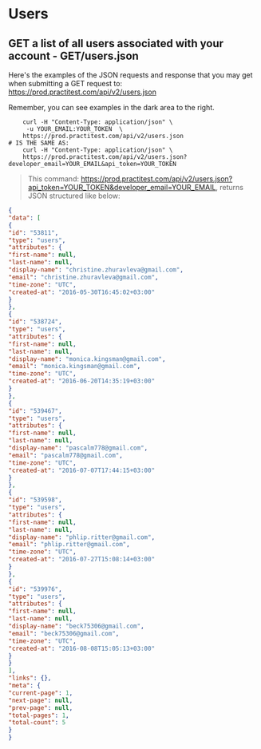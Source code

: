 # Users

## GET a list of all users associated with your account - GET/users.json

Here's the examples of the JSON requests and response that you may get when submitting a GET request to: https://prod.practitest.com/api/v2/users.json

Remember, you can see examples in the dark area to the right.

```shell
    curl -H "Content-Type: application/json" \
     -u YOUR_EMAIL:YOUR_TOKEN  \
    https://prod.practitest.com/api/v2/users.json
# IS THE SAME AS:
    curl -H "Content-Type: application/json" \
    https://prod.practitest.com/api/v2/users.json?developer_email=YOUR_EMAIL&api_token=YOUR_TOKEN
```

> This command: https://prod.practitest.com/api/v2/users.json?api_token=YOUR_TOKEN&developer_email=YOUR_EMAIL, returns JSON structured like below:


```json
{
"data": [
{
"id": "53811",
"type": "users",
"attributes": {
"first-name": null,
"last-name": null,
"display-name": "christine.zhuravleva@gmail.com",
"email": "christine.zhuravleva@gmail.com",
"time-zone": "UTC",
"created-at": "2016-05-30T16:45:02+03:00"
}
},
{
"id": "538724",
"type": "users",
"attributes": {
"first-name": null,
"last-name": null,
"display-name": "monica.kingsman@gmail.com",
"email": "monica.kingsman@gmail.com",
"time-zone": "UTC",
"created-at": "2016-06-20T14:35:19+03:00"
}
},
{
"id": "539467",
"type": "users",
"attributes": {
"first-name": null,
"last-name": null,
"display-name": "pascalm778@gmail.com",
"email": "pascalm778@gmail.com",
"time-zone": "UTC",
"created-at": "2016-07-07T17:44:15+03:00"
}
},
{
"id": "539598",
"type": "users",
"attributes": {
"first-name": null,
"last-name": null,
"display-name": "phlip.ritter@gmail.com",
"email": "phlip.ritter@gmail.com",
"time-zone": "UTC",
"created-at": "2016-07-27T15:08:14+03:00"
}
},
{
"id": "539976",
"type": "users",
"attributes": {
"first-name": null,
"last-name": null,
"display-name": "beck75306@gmail.com",
"email": "beck75306@gmail.com",
"time-zone": "UTC",
"created-at": "2016-08-08T15:05:13+03:00"
}
}
],
"links": {},
"meta": {
"current-page": 1,
"next-page": null,
"prev-page": null,
"total-pages": 1,
"total-count": 5
}
}
